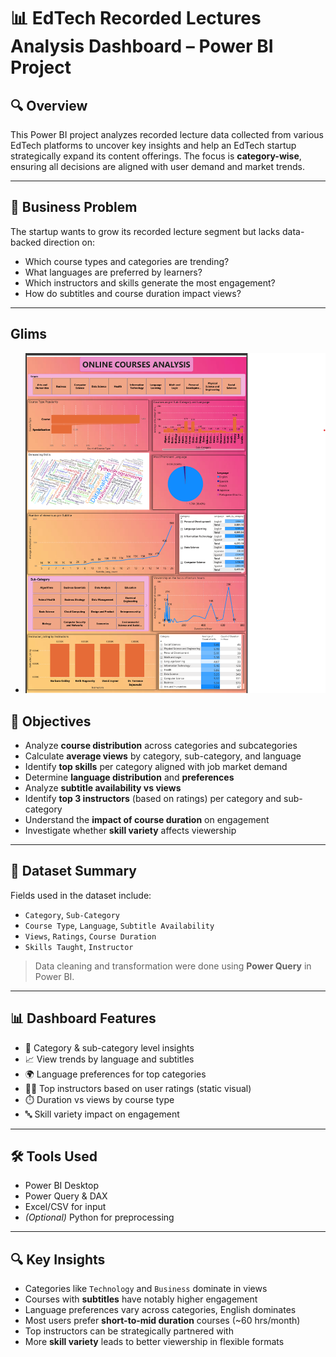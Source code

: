 # 📊 EdTech Recorded Lectures Analysis Dashboard – Power BI Project

## 🔍 Overview

This Power BI project analyzes recorded lecture data collected from various EdTech platforms to uncover key insights and help an EdTech startup strategically expand its content offerings. The focus is **category-wise**, ensuring all decisions are aligned with user demand and market trends.

---

## 🧠 Business Problem

The startup wants to grow its recorded lecture segment but lacks data-backed direction on:

- Which course types and categories are trending?
- What languages are preferred by learners?
- Which instructors and skills generate the most engagement?
- How do subtitles and course duration impact views?

---
## Glims
- ![img.png](Pic1.png)

## 🎯 Objectives

- Analyze **course distribution** across categories and subcategories
- Calculate **average views** by category, sub-category, and language
- Identify **top skills** per category aligned with job market demand
- Determine **language distribution** and **preferences**
- Analyze **subtitle availability vs views**
- Identify **top 3 instructors** (based on ratings) per category and sub-category
- Understand the **impact of course duration** on engagement
- Investigate whether **skill variety** affects viewership

---

## 📁 Dataset Summary

Fields used in the dataset include:

- `Category`, `Sub-Category`
- `Course Type`, `Language`, `Subtitle Availability`
- `Views`, `Ratings`, `Course Duration`
- `Skills Taught`, `Instructor`

> Data cleaning and transformation were done using **Power Query** in Power BI.

---

## 📊 Dashboard Features

- 📌 Category & sub-category level insights
- 📈 View trends by language and subtitles
- 🌍 Language preferences for top categories
- 🧑‍🏫 Top instructors based on user ratings (static visual)
- ⏱️ Duration vs views by course type
- 🔤 Skill variety impact on engagement

---

## 🛠 Tools Used

- Power BI Desktop  
- Power Query & DAX  
- Excel/CSV for input  
- *(Optional)* Python for preprocessing

---

## 🔍 Key Insights

- Categories like `Technology` and `Business` dominate in views
- Courses with **subtitles** have notably higher engagement
- Language preferences vary across categories, English dominates
- Most users prefer **short-to-mid duration** courses (~60 hrs/month)
- Top instructors can be strategically partnered with
- More **skill variety** leads to better viewership in flexible formats


